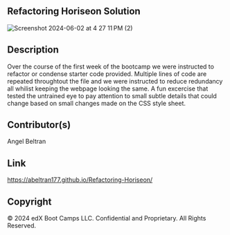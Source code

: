 ## Refactoring Horiseon Solution 

![Screenshot 2024-06-02 at 4 27 11 PM (2)](https://github.com/ABELTRAN177/Refactoring-Horiseon/assets/166947418/dabf805f-7bc6-4ad8-9f71-efd66cd70c7a)

## Description
Over the course of the first week of the bootcamp we were instructed to refactor or condense starter code provided. Multiple lines of code are repeated throughtout the file and we were instructed to reduce redundancy all whilist keeping the webpage looking the same. A fun excercise that tested the untrained eye to pay attention to small subtle details that could change based on small changes made on the CSS style sheet. 


## Contributor(s)
Angel Beltran 

## Link 
https://abeltran177.github.io/Refactoring-Horiseon/

## Copyright 
© 2024 edX Boot Camps LLC. Confidential and Proprietary. All Rights Reserved.
